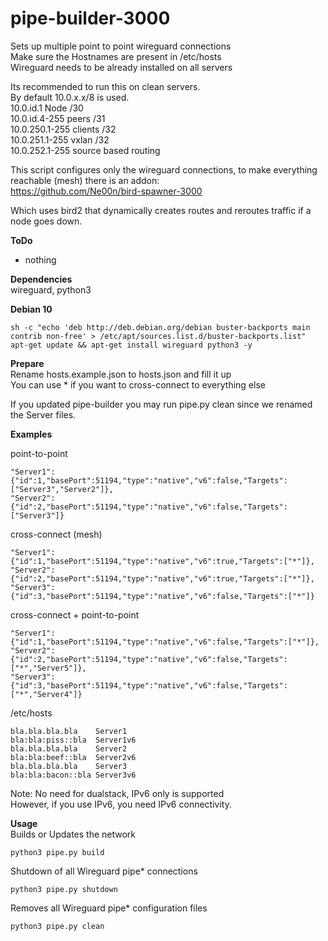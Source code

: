 # pipe-builder-3000

Sets up multiple point to point wireguard connections<br />
Make sure the Hostnames are present in /etc/hosts<br />
Wireguard needs to be already installed on all servers<br />

Its recommended to run this on clean servers.<br />
By default 10.0.x.x/8 is used.<br />
10.0.id.1 Node /30<br />
10.0.id.4-255 peers /31<br />
10.0.250.1-255 clients /32<br />
10.0.251.1-255 vxlan /32 <br />
10.0.252.1-255 source based routing<br />

This script configures only the wireguard connections, to make everything reachable (mesh) there is an addon:<br />
https://github.com/Ne00n/bird-spawner-3000

Which uses bird2 that dynamically creates routes and reroutes traffic if a node goes down.<br />

**ToDo**<br />
- nothing

**Dependencies**<br />
wireguard, python3

**Debian 10**<br />
```
sh -c "echo 'deb http://deb.debian.org/debian buster-backports main contrib non-free' > /etc/apt/sources.list.d/buster-backports.list"
apt-get update && apt-get install wireguard python3 -y
```

**Prepare**<br />
Rename hosts.example.json to hosts.json and fill it up<br />
You can use * if you want to cross-connect to everything else<br />

If you updated pipe-builder you may run pipe.py clean since we renamed the Server files.<br />

**Examples**<br />

point-to-point<br />
```
"Server1":{"id":1,"basePort":51194,"type":"native","v6":false,"Targets":["Server3","Server2"]},
"Server2":{"id":2,"basePort":51194,"type":"native","v6":false,"Targets":["Server3"]}
```

cross-connect (mesh)<br />
```
"Server1":{"id":1,"basePort":51194,"type":"native","v6":true,"Targets":["*"]},
"Server2":{"id":2,"basePort":51194,"type":"native","v6":true,"Targets":["*"]},
"Server3":{"id":3,"basePort":51194,"type":"native","v6":false,"Targets":["*"]}
```

cross-connect + point-to-point<br />
```
"Server1":{"id":1,"basePort":51194,"type":"native","v6":false,"Targets":["*"]},
"Server2":{"id":2,"basePort":51194,"type":"native","v6":false,"Targets":["*","Server5"]},
"Server3":{"id":3,"basePort":51194,"type":"native","v6":false,"Targets":["*","Server4"]}
```

/etc/hosts<br />
```
bla.bla.bla.bla    Server1
bla:bla:piss::bla  Server1v6
bla.bla.bla.bla    Server2
bla:bla:beef::bla  Server2v6
bla.bla.bla.bla    Server3
bla:bla:bacon::bla Server3v6
```
Note: No need for dualstack, IPv6 only is supported</br >
However, if you use IPv6, you need IPv6 connectivity.

**Usage**<br />
Builds or Updates the network<br />
```
python3 pipe.py build
```
Shutdown of all Wireguard pipe* connections<br />
```
python3 pipe.py shutdown
```
Removes all Wireguard pipe* configuration files<br />
```
python3 pipe.py clean
```
